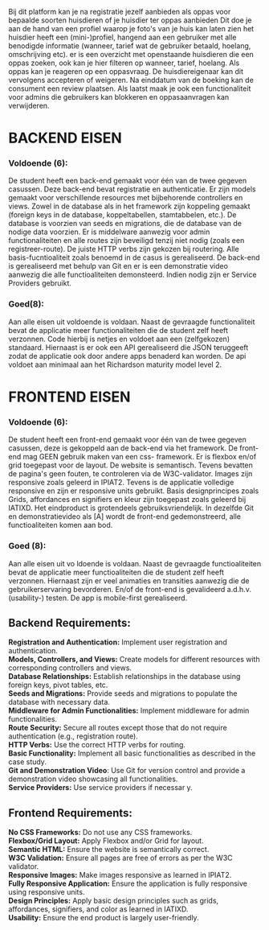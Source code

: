 Bij dit platform kan je na registratie jezelf aanbieden als oppas voor bepaalde soorten huisdieren of je huisdier ter oppas aanbieden
Dit doe je aan de hand van een profiel waarop je foto's van je huis kan laten zien
het huisdier heeft een (mini-)profiel, hangend aan een gebruiker met alle benodigde informatie (wanneer, tarief wat de gebruiker betaald, hoelang, omschrijving etc).
er is een overzicht met openstaande huisdieren die een oppas zoeken, ook kan je hier filteren op wanneer, tarief, hoelang.
Als oppas kan je reageren op een oppasvraag. De huisdiereigenaar kan dit vervolgens accepteren of weigeren.
Na einddatum van de boeking kan de consument een review plaatsen.
Als laatst maak je ook een functionaliteit voor admins die gebruikers kan blokkeren en oppasaanvragen kan verwijderen.

# BACKEND EISEN
### Voldoende (6):
De student heeft een back-end gemaakt voor één van de
twee gegeven casussen. Deze back-end bevat registratie en authenticatie.
Er zijn models gemaakt voor verschillende resources met bijbehorende
controllers en views. Zowel in de database als in het framework zijn
koppeling gemaakt (foreign keys in de database, koppeltabellen,
stamtabbelen, etc.). De database is voorzien van seeds en migrations, die
de database van de nodige data voorzien. Er is middelware aanwezig voor
admin functionaliteiten en alle routes zijn beveiligd tenzij niet nodig (zoals
een registreer-route). De juiste HTTP verbs zijn gekozen bij routering. Alle
basis-fucntioaliteit zoals benoemd in de casus is gerealiseerd. De back-end
is gerealiseerd met behulp van Git en er is een demonstratie video
aanwezig die alle functioaliteiten demonsteerd. Indien nodig zijn er Service
Providers gebruikt.
### Goed(8): 
Aan alle eisen uit voldoende is voldaan. Naast de gevraagde
functionaliteit bevat de applicatie meer functionaliteiten die de student zelf
heeft verzonnen. Code hierbij is netjes en voldoet aan een (zelfgekozen)
standaard. Hiernaast is er ook een API gerealiseerd die JSON teruggeeft
zodat de applicatie ook door andere apps benaderd kan worden. De api
voldoet aan minimaal aan het Richardson maturity model level 2.

# FRONTEND EISEN
### Voldoende (6):
De student heeft een front-end gemaakt voor één van de
twee gegeven casussen, deze is gekoppeld aan de back-end via het
framework. De front-end mag GEEN gebruik maken van een css-
framework. Er is flexbox en/of grid toegepast voor de layout. De website is
semantisch. Tevens bevatten de pagina's geen fouten, te controleren via de
W3C-validator. Images zijn responsive zoals geleerd in IPIAT2. Tevens is de
applicatie volledige responsive en zijn er responsive units gebruikt. Basis
designprincipes zoals Grids, affordances en signifiers en kleur zijn
toegepast zoals geleerd bij IATIXD. Het eindproduct is grotendeels
gebruiksvriendelijk. In dezelfde Git en demonstratievideo als [A] wordt de
front-end gedemonstreerd, alle functioaliteiten komen aan bod.
### Goed (8): 
Aan alle eisen uit vo   ldoende is voldaan. Naast de gevraagde
functioaliteiten bevat de applicatie meer functioaliteiten die de student zelf
heeft verzonnen. Hiernaast zijn er veel animaties en transities aanwezig die
de gebruikerservaring bevorderen. En/of de front-end is gevalideerd
a.d.h.v. (usability-) testen. De app is mobile-first gerealiseerd.

## Backend Requirements:
**Registration and Authentication:** Implement user registration and authentication.  
**Models, Controllers, and Views:** Create models for different resources with corresponding controllers and views.  
**Database Relationships:** Establish relationships in the database using foreign keys, pivot tables, etc.  
**Seeds and Migrations:** Provide seeds and migrations to populate the database with necessary data.  
**Middleware for Admin Functionalities:** Implement middleware for admin functionalities.  
**Route Security:** Secure all routes except those that do not require authentication (e.g., registration route).  
**HTTP Verbs:** Use the correct HTTP verbs for routing.  
**Basic Functionality:** Implement all basic functionalities as described in the case study.  
**Git and Demonstration Video**: Use Git for version control and provide a demonstration video showcasing all functionalities.  
**Service Providers:** Use service providers if necessar    y.  
## Frontend Requirements:
**No CSS Frameworks:** Do not use any CSS frameworks.  
**Flexbox/Grid Layout:** Apply Flexbox and/or Grid for layout.  
**Semantic HTML:** Ensure the website is semantically correct.  
**W3C Validation:** Ensure all pages are free of errors as per the W3C validator.  
**Responsive Images:** Make images responsive as learned in IPIAT2.  
**Fully Responsive Application:** Ensure the application is fully responsive using responsive units.  
**Design Principles:** Apply basic design principles such as grids, affordances, signifiers, and color as learned in IATIXD.  
**Usability:** Ensure the end product is largely user-friendly.  
